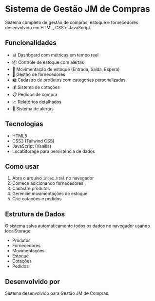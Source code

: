 # Sistema de Gestão JM de Compras

Sistema completo de gestão de compras, estoque e fornecedores desenvolvido em HTML, CSS e JavaScript.

## Funcionalidades

- 📊 Dashboard com métricas em tempo real
- 📦 Controle de estoque com alertas
- 🔄 Movimentação de estoque (Entrada, Saída, Espera)
- 👥 Gestão de fornecedores
- 🛍️ Cadastro de produtos com categorias personalizadas
- 💰 Sistema de cotações
- 📋 Pedidos de compra
- 📈 Relatórios detalhados
- 🔔 Sistema de alertas

## Tecnologias

- HTML5
- CSS3 (Tailwind CSS)
- JavaScript (Vanilla)
- LocalStorage para persistência de dados

## Como usar

1. Abra o arquivo `index.html` no navegador
2. Comece adicionando fornecedores
3. Cadastre produtos
4. Gerencie movimentações de estoque
5. Crie cotações e pedidos

## Estrutura de Dados

O sistema salva automaticamente todos os dados no navegador usando localStorage:
- Produtos
- Fornecedores
- Movimentações
- Estoque
- Cotações
- Pedidos

## Desenvolvido por

Sistema desenvolvido para Gestão JM de Compras

